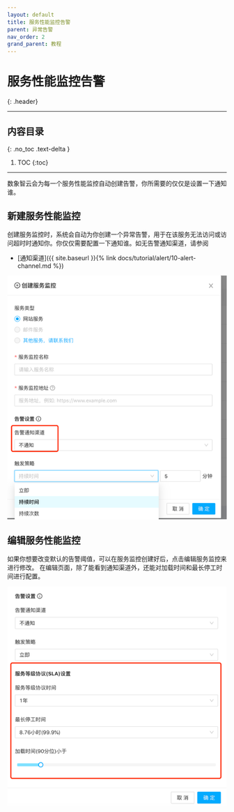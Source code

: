 ```yaml
---
layout: default
title: 服务性能监控告警
parent: 异常告警
nav_order: 2
grand_parent: 教程
---
```


# 服务性能监控告警
{: .header}

---

## 内容目录
{: .no_toc .text-delta }

1. TOC
{:toc}

---

数象智云会为每一个服务性能监控自动创建告警，你所需要的仅仅是设置一下通知谁。

## 新建服务性能监控
创建服务监控时，系统会自动为你创建一个异常告警，用于在该服务无法访问或访问超时时通知你。你仅仅需要配置一下通知谁。如无告警通知渠道，请参阅 
* [通知渠道]({{ site.baseurl }}{% link docs/tutorial/alert/10-alert-channel.md %})

![](/assets/images/tutorial/alert/spm-alert-create.png)

## 编辑服务性能监控
如果你想要改变默认的告警阈值，可以在服务监控创建好后，点击编辑服务监控来进行修改。
在编辑页面，除了能看到通知渠道外，还能对加载时间和最长停工时间进行配置。

![img.png](/assets/images/tutorial/alert/alert-spm-update.png)
